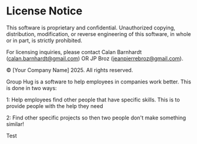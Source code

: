 # License Notice

This software is proprietary and confidential. Unauthorized copying, distribution, modification, or reverse engineering of this software, in whole or in part, is strictly prohibited. 

For licensing inquiries, please contact Calan Barnhardt (calan.barnhardt@gmail.com) OR JP Broz (jeanpierrebroz@gmail.com).

© [Your Company Name] 2025. All rights reserved.

Group Hug is a software to help employees in companies work better. This is done in two ways:

1: Help employees find other people that have specific skills. This is to provide people with the help they need

2: Find other specific projects so then two people don't make something similar!

Test